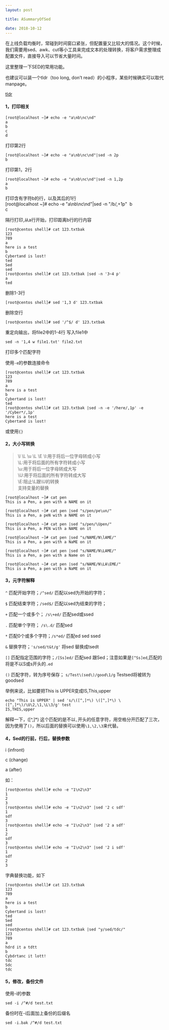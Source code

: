 ```yaml
---
layout: post 

title: ASummaryOfSed

date: 2018-10-12
---
```


在上线负载均衡时，常碰到时间窗口紧张，但配置量又比较大的情况。这个时候，我们需要用sed、awk、cut等小工具来完成文本的处理转换，将客户需求整理成配置文件，直接导入可以节省大量时间。

这里整理一下SED的常用功能。

也建议可以装一个tldr（too long, don’t read）的小程序，某些时候确实可以取代manpage。

[tldr](https://github.com/tldr-pages/tldr)

#### 1，打印相关

	[root@localhost ~]# echo -e "a\nb\nc\nd"                
	a                                                  
	b                                            
	c                                            
	d

打印第2行  

	[root@localhost ~]# echo -e "a\nb\nc\nd"|sed -n 2p 
	b

打印第1，2行

	[root@localhost ~]# echo -e "a\nb\nc\nd"|sed -n 1,2p
	a
	b

打印含有字符b的行，以及其后的1行
​	
​	[root@localhost ~]# echo -e "a\nb\nc\nd"|sed -n "/b/,+1p" 
​	b                                            
​	c

隔行打印,从a行开始，打印距离b行的行内容

	[root@centos shell]# cat 123.txtbak
	123
	789
	a
	here is a test
	b
	Cybertand is lost!
	ted
	Sed
	sed
	[root@centos shell]# cat 123.txtbak |sed -n '3~4 p'
	a
	ted

删除1-3行 

	[root@centos shell]# sed '1,3 d' 123.txtbak

删除空行

	[root@centos shell]# sed '/^$/ d' 123.txtbak

重定向输出，将file2中的1-4行 写入file1中

	sed -n '1,4 w file1.txt' file2.txt

打印多个匹配字符

使用`-e`的参数连接命令

	[root@centos shell]# cat 123.txtbak
	123
	789
	a
	here is a test
	b
	Cybertand is lost!
	ted
	[root@centos shell]# cat 123.txtbak |sed -n -e '/here/,1p' -e '/Cyber*/,1p'
	here is a test
	Cybertand is lost!

或使用`{}`



#### 2，大小写转换          

>\l \L \u \L \E
\l:用于将后一位字母转成小写                                            
\L:用于将后面的所有字符转成小写                                            
\u:用于将后一位字母转成大写                                            
\U:用于将后面的所有字符转成大写      
\E:阻止\L跟\U的转换                                                                                                    
支持变量的替换

	[root@localhost ~]# cat pen                 
	This is a Pen, a pen with a NAME on it      
	            
	[root@localhost ~]# cat pen |sed "s/pen/pe\un/"                 
	This is a Pen, a peN with a NAME on it               
	
	[root@localhost ~]# cat pen |sed "s/pen/\Upen/"               
	This is a Pen, a PEN with a NAME on it
	
	[root@localhost ~]# cat pen |sed "s/NAME/N\lAME/"
	This is a Pen, a pen with a NaME on it
	
	[root@localhost ~]# cat pen |sed "s/NAME/N\LAME/"
	This is a Pen, a pen with a Name on it
	
	[root@localhost ~]# cat pen |sed "s/NAME/N\LA\EME/"
	This is a Pen, a pen with a NaME on it

#### 3，元字符解释

`^`  匹配开始字符；`/^sed/` 匹配以sed为开始的字符；

`$`  匹配结束字符；`/sed$/` 匹配以sed为结束的字符；

`+`  匹配一个或多个； `/s\+ed/` 匹配sed或ssed

`.`  匹配单个字符； `/s\.d/` 匹配sed

`*`  匹配0个或多个字符；`/s*ed/` 匹配ed sed ssed

`&`  替换字符；`'s/sed/t&t/g'` 将sed 替换成tsedt

`[]` 匹配指定范围的字符；`/[Ss]ed/` 匹配sed 跟Sed；注意如果是`[^Ss]ed`,匹配的将是不以S或s开头的`.ed`

`()` 匹配字符，转为序号保存； `s/Test\(sed\)/good\1/g` Testsed将被转为goodsed

举例来说，比如要把This is UPPER变成IS,This,upper

	echo "This is UPPER" | sed 's/\([^,]*\) \([^,]*\) \([^,]*\)/\U\2,\1,\L\3/g' test
	IS,THIS,upper
解释一下，\([^,]*\) 这个匹配的是不以`,`开头的任意字符，用空格分开匹配了三次，因为使用了`()`，所以后面的替换可以使用`\1,\2,\3`来代替。

#### 4，Sed的行前，行后，替换参数

i (infront)

c (change)

a (after)

如：

	[root@centos shell]# echo -e "1\n2\n3"
	1
	2
	3
	[root@centos shell]# echo -e "1\n2\n3" |sed '2 c sdf'
	1
	sdf
	3
	[root@centos shell]# echo -e "1\n2\n3" |sed '2 a sdf'
	1
	2
	sdf
	3
	[root@centos shell]# echo -e "1\n2\n3" |sed '2 i sdf'
	1
	sdf
	2
	3

字典替换功能，如下

	[root@centos shell]# cat 123.txtbak
	123
	789
	a
	here is a test
	b
	Cybertand is lost!
	ted
	Sed
	sed
	[root@centos shell]# cat 123.txtbak |sed "y/sed/tdc/"
	123
	789
	a
	hdrd it a tdtt
	b
	Cybdrtanc it lott!
	tdc
	Sdc
	tdc



#### 5，修改，备份文件

使用-i的参数

	sed -i /^#/d test.txt

备份时在-i后面加上备份的后缀名

	sed -i.bak /^#/d test.txt

